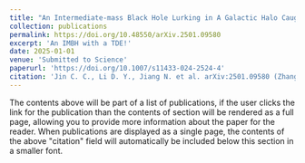 ```yaml
---
title: "An Intermediate-mass Black Hole Lurking in A Galactic Halo Caught Alive during Outburst"
collection: publications
permalink: https://doi.org/10.48550/arXiv.2501.09580
excerpt: 'An IMBH with a TDE!'
date: 2025-01-01
venue: 'Submitted to Science'
paperurl: 'https://doi.org/10.1007/s11433-024-2524-4'
citation: 'Jin C. C., Li D. Y., Jiang N. et al. arXiv:2501.09580 (Zhang. Z. J. included)'
---
```


The contents above will be part of a list of publications, if the user clicks the link for the publication than the contents of section will be rendered as a full page, allowing you to provide more information about the paper for the reader. When publications are displayed as a single page, the contents of the above "citation" field will automatically be included below this section in a smaller font.